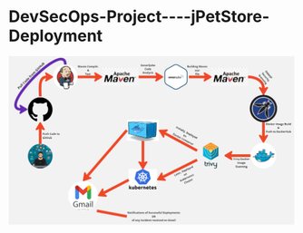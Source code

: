 # DevSecOps-Project----jPetStore-Deployment

<div align="center">

<img align="center" alt="coding" width="3000" src="https://github.com/yash509/DevSecOps-Project----PetStore-Deployment/blob/main/DevSecOps%203-Tier%20Pet%20.jpg">
</div>
